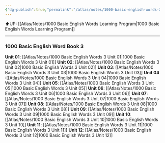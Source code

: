 ```yaml
---
{"dg-publish":true,"permalink":"/atlas/notes/1000-basic-english-words-3/","tags":["BEW","Tuition/English"],"noteIcon":""}
---
```


⬆️UP: [[Atlas/Notes/1000 Basic English Words Learning Program\|1000 Basic English Words Learning Program]]

---
### 1000 Basic English Word Book 3
**Unit 01**: [[Atlas/Notes/1000 Basic English Words 3 Unit 01\|1000 Basic English Words 3 Unit 01]]
**Unit 02**: [[Atlas/Notes/1000 Basic English Words 3 Unit 02\|1000 Basic English Words 3 Unit 02]]
**Unit 03**: [[Atlas/Notes/1000 Basic English Words 3 Unit 03\|1000 Basic English Words 3 Unit 03]]
**Unit 04** :[[Atlas/Notes/1000 Basic English Words 3 Unit 04\|1000 Basic English Words 3 Unit 04]]
**Unit 05**: [[Atlas/Notes/1000 Basic English Words 3 Unit 05\|1000 Basic English Words 3 Unit 05]]
**Unit 06**: [[Atlas/Notes/1000 Basic English Words 3 Unit 06\|1000 Basic English Words 3 Unit 06]]
**Unit 07**: [[Atlas/Notes/1000 Basic English Words 3 Unit 07\|1000 Basic English Words 3 Unit 07]]
**Unit 08**: [[Atlas/Notes/1000 Basic English Words 3 Unit 08\|1000 Basic English Words 3 Unit 08]]
**Unit 09**: [[Atlas/Notes/1000 Basic English Words 3 Unit 09\|1000 Basic English Words 3 Unit 09]]
**Unit 10**: [[Atlas/Notes/1000 Basic English Words 3 Unit 10\|1000 Basic English Words 3 Unit 10]]
**Unit 11**: [[Atlas/Notes/1000 Basic English Words 3 Unit 11\|1000 Basic English Words 3 Unit 11]]
**Unit 12**: [[Atlas/Notes/1000 Basic English Words 3 Unit 12\|1000 Basic English Words 3 Unit 12]]
